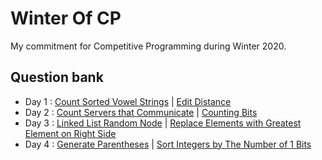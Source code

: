 # Winter Of CP
My commitment for Competitive Programming during Winter 2020.

## Question bank
- Day 1 : [Count Sorted Vowel Strings](https://leetcode.com/problems/count-sorted-vowel-strings/) | [Edit Distance](https://leetcode.com/problems/edit-distance/)
- Day 2 : [Count Servers that Communicate](https://leetcode.com/problems/count-servers-that-communicate/) | [Counting Bits](https://leetcode.com/problems/counting-bits/)
- Day 3 : [Linked List Random Node](https://leetcode.com/problems/linked-list-random-node/) | [Replace Elements with Greatest Element on Right Side](https://leetcode.com/problems/replace-elements-with-greatest-element-on-right-side/)
- Day 4 : [Generate Parentheses](https://leetcode.com/problems/generate-parentheses/) | [Sort Integers by The Number of 1 Bits](https://leetcode.com/problems/sort-integers-by-the-number-of-1-bits/)